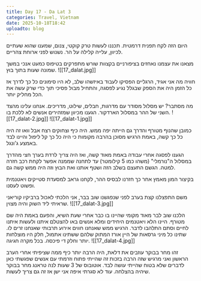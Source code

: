 ```yaml
---
title: Day 17 - Da Lat 3
categories: Travel, Vietnam
date: 2025-10-18T18:42
uploadto: blog
---
```

היום הזה לקח תפנית דרמטית. תכננו לעשות טרק קוקטי, צנום, שמענו שהוא שעתיים לכיוון, עלייה קלילה על הר. נשנוש לפני ארוחת צהריים.

מצאנו את עצמנו נאחזים בציפורניים בקצוות שורש מתפרקים בטיפוס כמעט אנכי במשך שמונה שעות בתוך בוץ.
![[17_dalat.jpg]]

חוויה מה אני אגיד, הרגליים הפסיקו לעבוד באיזשהו שלב, לא היו סימונים כל כך לדרך אז כל הזמן היה את הספק שבגלל נגיע לפסגה, והתחיל מבול פסיכי תוך כדי שרק עשה את הכל מחליק יותר.

מה מסתבר? יש מסלול מסודר עם מדרגות, חבלים, שילוט, מדריכים. אנחנו עלינו מהצד השני של ההר במסלול הארדקור. הגענו מכיוון שמזהירים אנשים לא ללכת בו.
![[17_dalat-2.jpg]]
![[17_dalat-1.jpg]]

כמובן שהנוף מטורף והדרך גם הייתה יפה ממש. היה כיף וצחוקים רצח אבל וואו זה היה כל כך קשה, באמת הרגיש מסוכן בהרבה מקומות כי היה כל כך קל ליפול והיינו לבד באמצע ג'ונגל.

הגענו לפסגה אחרי עבודה באמת מאוד קשה, ואז היה צריך לרדת בערך חצי מהדרך במסלול ה"נורמלי" (משהו כמו 5 קילומטר) עד לתחנה שממנה אפשר לקחת רכב חזרה למטה. הגשם התעצם בשלב הזה ושטף אותנו ואת הבוץ וזה היה ממש קשה גם.

בקיצור המון מאמץ אחר כך חזרנו לבסיס ההר, לקחנו גראב למסעדת סטייקים ויאטנמית ופשוט לעסנו.

משם התפצלנו קצת בערב לפני שנפגשנו שוב בבר, אני הלכתי לאכול ברביקיו קוריאני שראיתי ליד השוק והיה מצוין.
![[17_dalat-3.jpg]]

הלכנו שוב לבר מאוד מקומי שהיינו בו כבר אחרי שעת השיא, והפעם באמת היה שם מטורף. היינו הלא ויאטנמים היחידים ומלא אנשים באו להצטלם איתנו ולעשות איתנו לחיים וסתם התלהבו לדבר. הרגיש ממש שאנחנו חווים אירוע תרבותי שאנחנו זרים לו. שתינו כל מיני גרסאות של היין אורז המתוק שלהם ששתינו אתמול, חלק היו מוצלחות יותר וחלק די פיכסה. בכל מקרה חגיגה.
![[17_dalat-4.jpg]]

זהו מחר בבוקר עוזבים את דלאת, היה הרבה יותר כיף ממה שציפיתי אחרי הערב הראשון ואני מרגיש שזה הרבה בזכות זה שהייתי פתוח וזרמתי עם אנשים שפגשתי כאן לדברים שלא בטוח שהייתי עושה לבד. אוטובוס של 3 שעות לנה טראנג מחר בבוקר שיהיה בהצלחה. עוד לא סגרתי איפה אני ישן אז זה גם צריך לעשות.